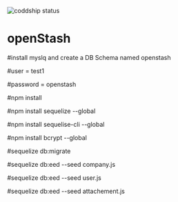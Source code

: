 ![coddship status](https://app.codeship.com/projects/3559fde0-1450-0136-ad8d-42a55589bf77/status?branch=master)

# openStash

#install myslq and create a DB Schema named openstash

#user = test1

#password = openstash

#npm install

#npm install sequelize --global

#npm install sequelise-cli --global

#npm install bcrypt --global

#sequelize db:migrate

#sequelize db:eed --seed company.js

#sequelize db:eed --seed user.js



#sequelize db:eed --seed attachement.js



